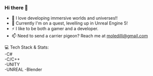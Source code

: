 ### Hi there 👋

- 🔭 I love developing immersive worlds and universes!!
- 🌱 Currently I'm on a quest, levelling up in Unreal Engine 5!
- ⚡ I like to be both a gamer and a developer.
- 📫 Need to send a carrier pigeon? Reach me at moledilli@gmail.com

💻 Tech Stack & Stats:              
  -C#                                        
  -C/C++                          
  -UNITY                          
  -UNREAL
  -Blender
